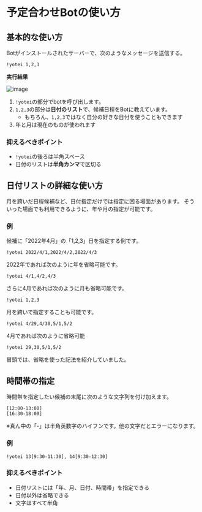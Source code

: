 # 予定合わせBotの使い方

## 基本的な使い方

Botがインストールされたサーバーで、次のようなメッセージを送信する。
```
!yotei 1,2,3
```

 **実行結果**

![image](https://user-images.githubusercontent.com/19502796/185869715-ac699b5d-6ef3-4dc9-8752-7d74153c1bf2.png)


1. `!yotei`の部分でbotを呼び出します。
2. `1,2,3`の部分は**日付のリスト**で、候補日程をBotに教えています。
   + もちろん、`1,2,3`ではなく自分の好きな日付を使うこともできます
4. 年と月は現在のものが使われます

### 抑えるべきポイント
- `!yotei`の後ろは半角スペース
- 日付のリストは**半角カンマ**で区切る

## 日付リストの詳細な使い方

月を跨いだ日程候補など、日付指定だけでは指定に困る場面があります。
そういった場面でも利用できるように、年や月の指定が可能です。

### 例
候補に「2022年4月」の「1,2,3」日を指定する例です。
```
!yotei 2022/4/1,2022/4/2,2022/4/3
```

2022年であれば次のように年を省略可能です。
```
!yotei 4/1,4/2,4/3
```

さらに4月であれば次のように月も省略可能です。
```
!yotei 1,2,3
```

月を跨いで指定することも可能です。
```
!yotei 4/29,4/30,5/1,5/2
```

4月であれば次のように省略可能
```
!yotei 29,30,5/1,5/2
```

冒頭では、省略を使った記法を紹介していました。

## 時間帯の指定

時間帯を指定したい候補の末尾に次のような文字列を付け加えます。
```
[12:00-13:00]
[16:30-18:00]
```
※真ん中の「-」は半角英数字のハイフンです。他の文字だとエラーになります。

### 例
```
!yotei 13[9:30-11:30], 14[9:30-12:30]
```

### 抑えるべきポイント
- 日付リストには「年、月、日付、時間帯」を指定できる
- 日付以外は省略できる
- 文字はすべて半角
